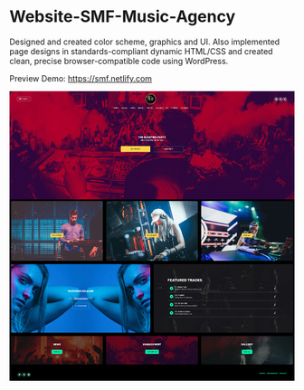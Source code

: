 # Website-SMF-Music-Agency
Designed and created color scheme, graphics and UI. Also implemented page designs in standards-compliant dynamic HTML/CSS and created clean, precise browser-compatible code using WordPress.

Preview Demo: https://smf.netlify.com


![alt text](https://github.com/bxmi/SMF-Music-Agency/blob/master/v.jpg)

